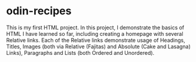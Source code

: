 # odin-recipes
This is my first HTML project. In this project, I demonstrate the basics of HTML I have learned so far, including creating a homepage with several Relative links. Each of the Relative links demonstrate usage of Headings, Titles, Images (both via Relative (Fajitas) and Absolute (Cake and Lasagna) Links), Paragraphs and Lists (both Ordered and Unordered). 
